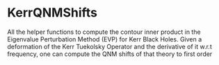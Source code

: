 # KerrQNMShifts

All the helper functions to compute the contour inner product in the Eigenvalue Perturbation Method (EVP) for Kerr Black Holes. Given a deformation of the Kerr Tuekolsky Operator and the derivative of it w.r.t frequency, one can compute the QNM shifts of that theory to first order
